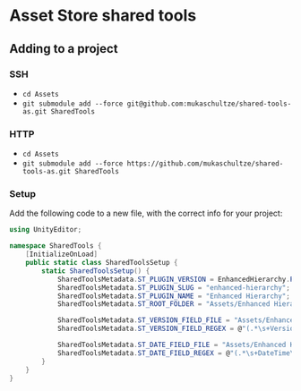 # Asset Store shared tools

## Adding to a project

### SSH

- `cd Assets`
- `git submodule add --force git@github.com:mukaschultze/shared-tools-as.git SharedTools`

### HTTP

- `cd Assets`
- `git submodule add --force https://github.com/mukaschultze/shared-tools-as.git SharedTools`

### Setup

Add the following code to a new file, with the correct info for your project:

```cs
using UnityEditor;

namespace SharedTools {
    [InitializeOnLoad]
    public static class SharedToolsSetup {
        static SharedToolsSetup() {
            SharedToolsMetadata.ST_PLUGIN_VERSION = EnhancedHierarchy.Preferences.pluginVersion;
            SharedToolsMetadata.ST_PLUGIN_SLUG = "enhanced-hierarchy";
            SharedToolsMetadata.ST_PLUGIN_NAME = "Enhanced Hierarchy";
            SharedToolsMetadata.ST_ROOT_FOLDER = "Assets/Enhanced Hierarchy";

            SharedToolsMetadata.ST_VERSION_FIELD_FILE = "Assets/Enhanced Hierarchy/Editor/PreferencesGUI.cs";
            SharedToolsMetadata.ST_VERSION_FIELD_REGEX = @"(.*\s+Version\s+pluginVersion\s*=\s*)new\s+Version\((?:.*\d+.*){3}\);";

            SharedToolsMetadata.ST_DATE_FIELD_FILE = "Assets/Enhanced Hierarchy/Editor/PreferencesGUI.cs";
            SharedToolsMetadata.ST_DATE_FIELD_REGEX = @"(.*\s+DateTime\s+pluginDate\s*=\s*)new\s+DateTime\((?:.*\d+.*){3}\);";
        }
    }
}
```
